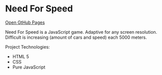 # Need For Speed
[Open GtHub Pages](http://smeshchankin.github.io/need-for-speed)

Need For Speed is a JavaScript game.
Adaptive for any screen resolution.
Difficult is increasing (amount of cars and speed) each 5000 meters.

Project Technologies:
* HTML 5
* CSS
* Pure JavaScript